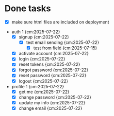 # Done tasks



- [x] make sure html files are included on deployment
- auth 1 {cm:2025-07-22}
  - [x] signup {cm:2025-07-22}
    - [x] test email sending {cm:2025-07-22}
      - [x] test from field {cm:2025-07-15}
  - [x] activate account {cm:2025-07-22}
  - [x] login {cm:2025-07-22}
  - [x] reset tokens {cm:2025-07-22}
  - [x] forgot password {cm:2025-07-22}
  - [x] reset password {cm:2025-07-22}
  - [x] logout {cm:2025-07-22}
- profile 1 {cm:2025-07-22}
  - [x] get me {cm:2025-07-22}
  - [x] change password {cm:2025-07-22}
  - [x] update my info {cm:2025-07-22}
  - [x] change email {cm:2025-07-22}